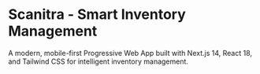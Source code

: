 # Scanitra - Smart Inventory Management 

A modern, mobile-first Progressive Web App built with Next.js 14, React 18, and Tailwind CSS for intelligent inventory management.
